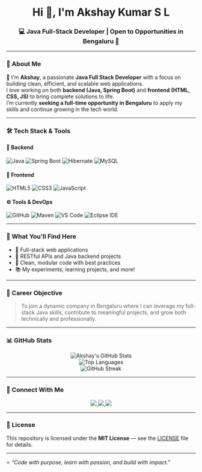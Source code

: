 <h1 align="center">Hi 👋, I'm Akshay Kumar S L</h1>
<h3 align="center">💻 Java Full-Stack Developer | Open to Opportunities in Bengaluru 🚀</h3>

---

### 🔧 About Me  
👋 I'm **Akshay**, a passionate **Java Full Stack Developer** with a focus on building clean, efficient, and scalable web applications.  
I love working on both **backend (Java, Spring Boot)** and **frontend (HTML, CSS, JS)** to bring complete solutions to life.  
I’m currently **seeking a full-time opportunity in Bengaluru** to apply my skills and continue growing in the tech world.

---

### 🛠️ Tech Stack & Tools  

#### 🧩 Backend  
![Java](https://img.shields.io/badge/Java-ED8B00?style=for-the-badge&logo=openjdk&logoColor=white)
![Spring Boot](https://img.shields.io/badge/Spring%20Boot-6DB33F?style=for-the-badge&logo=springboot&logoColor=white)
![Hibernate](https://img.shields.io/badge/Hibernate-59666C?style=for-the-badge&logo=hibernate&logoColor=white)
![MySQL](https://img.shields.io/badge/MySQL-005C84?style=for-the-badge&logo=mysql&logoColor=white)

#### 🎨 Frontend  
![HTML5](https://img.shields.io/badge/HTML5-E34F26?style=for-the-badge&logo=html5&logoColor=white)
![CSS3](https://img.shields.io/badge/CSS3-1572B6?style=for-the-badge&logo=css3&logoColor=white)
![JavaScript](https://img.shields.io/badge/JavaScript-F7DF1E?style=for-the-badge&logo=javascript&logoColor=black)

#### ⚙️ Tools & DevOps  
![GitHub](https://img.shields.io/badge/GitHub-181717?style=for-the-badge&logo=github&logoColor=white)
![Maven](https://img.shields.io/badge/Maven-C71A36?style=for-the-badge&logo=apachemaven&logoColor=white)
![VS Code](https://img.shields.io/badge/VS%20Code-0078D4?style=for-the-badge&logo=visualstudiocode&logoColor=white)
![Eclipse IDE](https://img.shields.io/badge/Eclipse%20IDE-2C2255?style=for-the-badge&logo=eclipseide&logoColor=white)

---

### 🧠 What You’ll Find Here  
- 🚀 Full-stack web applications  
- 🧩 RESTful APIs and Java backend projects  
- 🧰 Clean, modular code with best practices  
- 📚 My experiments, learning projects, and more!  

---

### 🎯 Career Objective  
> To join a dynamic company in Bengaluru where I can leverage my full-stack Java skills, contribute to meaningful projects, and grow both technically and professionally.

---

### 📊 GitHub Stats  

<div align="center">

![Akshay's GitHub Stats](https://github-readme-stats.vercel.app/api?username=akshay8904&show_icons=true&theme=tokyonight&hide_border=true&border_radius=10)  
![Top Languages](https://github-readme-stats.vercel.app/api/top-langs/?username=akshay8904&layout=compact&theme=tokyonight&hide_border=true&border_radius=10)  
![GitHub Streak](https://github-readme-streak-stats.herokuapp.com/?user=akshay8904&theme=tokyonight&hide_border=true&border_radius=10)

</div>

---

### 🤝 Connect With Me  

<p align="center">
<a href="https://www.linkedin.com/in/akshay-kumar-s-l-228b40310/" target="_blank">
  <img src="https://img.shields.io/badge/LinkedIn-0077B5?style=for-the-badge&logo=linkedin&logoColor=white" />
</a>
<a href="mailto:ak5142466@gmail.com" target="_blank">
  <img src="https://img.shields.io/badge/Gmail-D14836?style=for-the-badge&logo=gmail&logoColor=white" />
</a>
<a href="https://github.com/akshay8904" target="_blank">
  <img src="https://img.shields.io/badge/GitHub-181717?style=for-the-badge&logo=github&logoColor=white" />
</a>
</p>

---

### 🪪 License  
This repository is licensed under the **MIT License** — see the [LICENSE](LICENSE) file for details.

---

⭐️ *“Code with purpose, learn with passion, and build with impact.”*  
